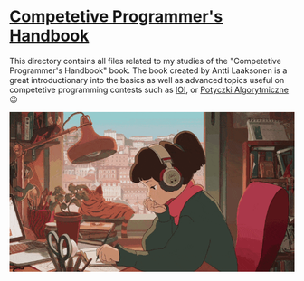 # [Competetive Programmer's Handbook](https://github.com/pllk/cphb/blob/master/book.pdf)

This directory contains all files related to my studies of the "Competetive Programmer's Handbook" book. The book created by Antti Laaksonen is a great introductionary into the basics as well as advanced topics useful on competetive programming contests such as [IOI](https://ioinformatics.org/), or [Potyczki Algorytmiczne](https://potyczki.mimuw.edu.pl/) :wink:

![Studying](resources/studying.gif)
